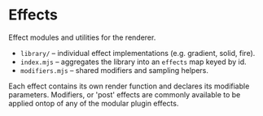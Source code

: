 # Effects

Effect modules and utilities for the renderer.

- `library/` – individual effect implementations (e.g. gradient, solid, fire).
- `index.mjs` – aggregates the library into an `effects` map keyed by id.
- `modifiers.mjs` – shared modifiers and sampling helpers.

Each effect contains its own render function and declares its modifiable parameters. Modifiers, or 'post' effects are commonly available to be applied ontop of any of the modular plugin effects.